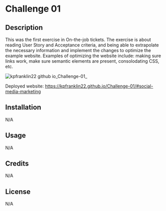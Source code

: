 # Challenge 01

## Description

This was the first exercise in On-the-job tickets. The exercise is about reading User Story and Acceptance criteria, and being able to extrapolate the necessary information and implement the changes to optimize the example website. Examples of optimizing the website include: making sure links work, make sure semantic elements are present, consolodating CSS, etc.

![kpfranklin22 github io_Challenge-01_](https://user-images.githubusercontent.com/115495027/197605568-ac9e3875-a4b5-4fad-9b0f-40af6edf96d2.png)

Deployed website: https://kpfranklin22.github.io/Challenge-01/#social-media-marketing

## Installation

N/A

## Usage

N/A

## Credits

N/A

## License

N/A
